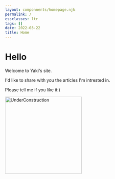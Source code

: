 ```yaml
---
layout: componnents/homepage.njk
permalink: /
cssclasses: ltr
tags: []  
date: 2022-03-22
title: Home
---
```

# Hello

Welcome to Yaki's site.

I'd like to share with you the articles I'm intrested in.

Please tell me if you like it:)

<img width="250px" src="http://www.clipartsuggest.com/images/254/under-construction-clipart-clipart-panda-free-clipart-images-QMtH5v-clipart.jpg" alt="UnderConstruction">
